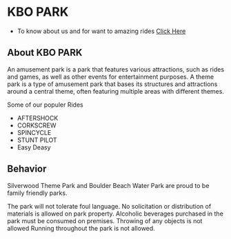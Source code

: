 
# KBO PARK

 - To know about us and for want to amazing rides [Click Here](https://kbo-park.web.app/home)
 
## About KBO PARK

An amusement park is a park that features various attractions, such as rides and games, as well as other events for entertainment purposes. A theme park is a type of amusement park that bases its structures and attractions around a central theme, often featuring multiple areas with different themes.

Some of our populer Rides

- AFTERSHOCK
- CORKSCREW
- SPINCYCLE
- STUNT PILOT
- Easy Deasy

## Behavior

Silverwood Theme Park and Boulder Beach Water Park are proud to be family friendly parks.

The park will not tolerate foul language.
No solicitation or distribution of materials is allowed on park property.
Alcoholic beverages purchased in the park must be consumed on premises.
Throwing of any objects is not allowed
Running throughout the park is not allowed.